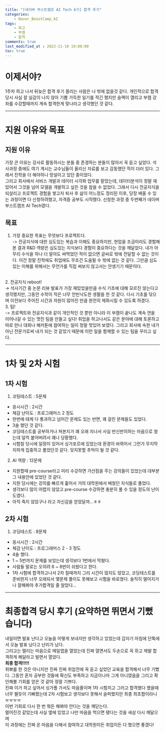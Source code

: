 ```yaml
---
title: "[네이버 부스트캠프 AI Tech 6기] 합격 후기"
categories:       
    - Naver_BoostCamp_AI
tags:           
    - 회고
    - 부캠
    - 합격
comments: true
last_modified_at : 2023-11-10 19:00:00
toc: true
---
```


# 이제서야?

1주차 하고 나서 뒤늦은 합격 후기 올리는 사람은 나 밖에 없을것 같다. 개인적으로 합격 당시 사실 잘 실감이 나지 않아 기쁨 가득한 일기를 적긴 했지만 슬랙이 열리고 부캠 강좌를 수강할때까지 계속 합격한게 맞나라고 생각했던 것 같다.

---

# 지원 이유와 목표

## 지원 이유
가장 큰 이유는 강사로 활동하시는 분들 중 존경하는 분들이 많아서 꼭 듣고 싶었다. 석사과정 중에도 여기 계시는 교수님들이 올리신 자료를 보고 감동했던 적이 더러 있다. 그래서 진학을 더 해야하나 망설이고 있던 중이었다.
<br>
그리고 회사에서 서비스 개발과 데이터 시각화 업무를 맡았는데, 데이터분석이 정말 재밌어서 그것을 넘어 모델을 개발하고 싶은 것을 참을 수 없었다. 그래서 다시 전공지식을 되살리고 프로젝트 경험을 쌓고자 퇴사 후 삶이 어느정도 정리된 이후, 당장 배울 수 있는 과정이면 다 신청하려했고, 자격증 공부도 시작했다. 신청한 과정 중 두번째가 네이버 부스트캠프 AI Tech였다.
<br>

## 목표

1. 가장 중요한 목표는 무엇보다 프로젝트다.<br>
-> 전공지식에 대한 심도있는 복습과 이해도 중요하지만, 현업을 조금이라도 경험해본 결과 R&D 역량은 심도있는 지식보다 경험이 중요하다는 것을 깨달았다. 내가 아무리 수식을 하나 더 알아도 써먹었던 적이 없으면 글씨로 밖에 전달할 수 없는 것이다. 이건 정말 진학에도 취업에도 무조건 도움될 수 밖에 없는 것 같다. 그만큼 심도있는 이해를 위해서는 무언가를 직접 써보지 않고서는 안생기기 때문이다.

<br>
2. 전공지식 reboot!<br>
-> 석사기간 중 논문 리뷰 발표가 가장 재밌었을만큼 수식 기초에 대해 모르진 않는다고 생각했지만, 그동안 수학이 적은 너무 안빈낙도한 생활을 한 것 같다. 다시 기초를 닦으며 이전보다 주어진 시간과 자원이 많아진 만큼 완전히 체화시킬 수 있도록 하겠다.

<br>
3. 팀!<br>
-> 프로젝트와 전공지식과 같이 개인적인 것 뿐만 아니라 이 부캠이 끝나도 계속 연을 이어나갈 수 있는 멋진 팀을 만들고 싶다! 취업을 하고나서도 같은 분야에 대해 토론하고 따로 만나 대회나 해커톤에 참여하는 일이 정말 멋있어 보였다. 그리고 회사에 속한 내가 아닌 전문가로써 내가 되는 것 같았기 때문에 이런 일을 함께할 수 있는 팀을 꾸리고 싶다.

---

# 1차 및 2차 시험

## 1차 시험
1. 코팅테스트 : 5문제
- 응시시간 : 2시간
- 체감 난이도 : 프로그래머스 2 정도
- 한번에 테케 다 통과하고 넘어간 문제도 있는 반면, 꽤 걸린 문제들도 있었다.
- 3솔 했던 것 같다.
- 코딩테스트를 공부하거나 쳐본지가 꽤 오래 지나서 사실 반신반의하는 마음으로 쳤는데 덜컥 붙어버려서 꽤나 당황했다.
- 시험칠 당시에 일정이 있어서 싱가포르에 있었는데 환경이 바뀌어서 그런가 무지막지하게 집중하고 풀었던것 같다. 잊지못할 추억이 될 것 같다.

2. AI 역량 : 12문제
- 지원할때 pre-course라고 미리 수강하면 가산점을 주는 강의들이 있었는데 대부분 그 내용안에 있었던 것 같다.
- 지원 당시에는 강의를 빠르게 훑어서 거의 대학원에서 배웠던 지식들로 풀었다.
- 생각보다 많이 어렵지 않았고 pre-course 수강하면 충분히 풀 수 있을 정도의 난이도였다.
- 아직 죽지 않았구나 라고 자신감을 얻었달까...ㅎㅎ


## 2차 시험
1. 코딩테스트 : 8문제
- 응시시간 : 2시간
- 체감 난이도 : 프로그래머스 2 - 3 정도
- 4솔 했다.
- 1 ~ 5번까지 문제를 보았는데 생각보다 1번에서 막혔다.
- 사람들 말로는 오히려 6 ~ 8번이 쉬웠다고 한다.
- 1차 시험에 합격하고나서 2차 칠때까지 그리 시간이 많지도 않았고, 코딩테스트를 준비한지 너무 오래되서 몇문제 풀이도 못해보고 시험을 바로쳤다. 솔직히 떨어지거나 잘해봐야 추가합격일 줄 알았다...

---
# 최종합격 당시 후기 (요약하면 뛰면서 기뻤습니다)

내일이면 발표 난다고 오늘을 어떻게 보내지만 생각하고 있었는데 갑자기 아침에 단톡에서 오늘 발표 났다고 난리가 났다.<br>
그리고는 떨리는 마음으로 메일앱을 열었는데 진짜 열면서도 두손으로 꼭 쥐고 제발 합격하게 해달라고 빌면서 열었다.
<br>
**최종 합격!!!!!**
<br>
취뽀를 한 것은 아니지만 진짜 진짜 취업전에 꼭 듣고 싶었던 교육을 합격해서 너무 기뻤다.
그동안 혼자 공부한 것들에 확신도 부족하고 지금이나마 그게 아니였음을 그리고 확인해볼 기회를 얻은 것 같아 정말 기쁘다.
<br>
진짜 이거 하고 싶어서 싱가폴 가서도 마음졸이며 1차 시험치고
그러고 합격했다 했을때 너무 뛸듯이 기뻐했는데
2차 시험보고 생각보다 못해서 슬퍼했지만
최종 최초합이라니ㅠㅠㅠㅠ
<br>
이번 기회로 다시 한 번 뭐든 해봐야 안다는 것을 깨닫는다.<br>
멀어진것 같았는데 사실 옆에 있었고 나만 마음을 먹으면 됐다는 것을 새삼 다시 깨달으며<br>
이 과정에는 진짜 온 마음을 다해서 참여하고 대학원이든 취업이든 다 했으면 좋겠다!